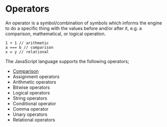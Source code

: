 # Operators

An operator is a symbol/combination of symbols which informs the engine to do a specific thing with the values before and/or after it, e.g. a comparison, mathematical, or logical operation.

```
1 + 1 // arithmetic
a === b // comparison
x = y // relational
```

The JavaScript language supports the following operators;

- [Comparison](comparison)
- Assignment operators
- Arithmetic operators
- Bitwise operators
- Logical operators
- String operators
- Conditional operator
- Comma operator
- Unary operators
- Relational operators

